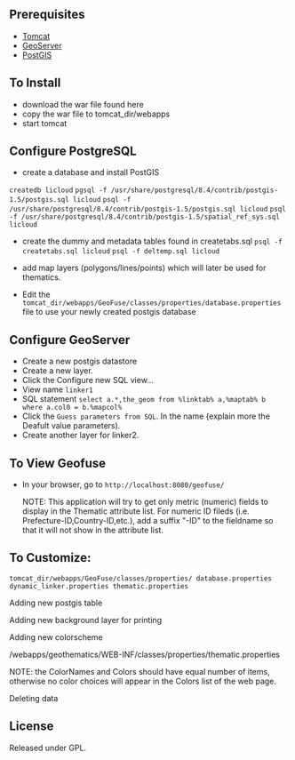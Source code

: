 Prerequisites
-------------
* [Tomcat](http://tomcat.apache.org)
* [GeoServer](http://www.geoserver.org)
* [PostGIS](http://www.postgis.org)

To Install
----------
* download the war file found here
* copy the war file to tomcat_dir/webapps
* start tomcat

Configure PostgreSQL
--------------------
* create a database and install PostGIS

``createdb licloud``
``pgsql -f /usr/share/postgresql/8.4/contrib/postgis-1.5/postgis.sql licloud``
``psql -f /usr/share/postgresql/8.4/contrib/postgis-1.5/postgis.sql licloud``
``psql -f /usr/share/postgresql/8.4/contrib/postgis-1.5/spatial_ref_sys.sql licloud``

* create the dummy and metadata tables found in createtabs.sql
``psql -f createtabs.sql licloud``
``psql -f deltemp.sql licloud``

* add map layers (polygons/lines/points) which will later be used for thematics. 
* Edit the ``tomcat_dir/webapps/GeoFuse/classes/properties/database.properties`` file to use your newly created postgis database

Configure GeoServer
-------------------
* Create a new postgis datastore
* Create a new layer.  
* Click the Configure new SQL view...
* View name ``linker1``
* SQL statement ``select a.*,the_geom from %linktab% a,%maptab% b where a.col0 = b.%mapcol%``
* Click the ``Guess parameters from SQL``.  In the name {explain more the Deafult value parameters).
* Create another layer for linker2.

To View Geofuse
----------------------
* In your browser, go to ``http://localhost:8080/geofuse/``

   NOTE: This application will try to get only metric (numeric) fields to
      display in the Thematic attribute list. For numeric ID fileds 
      (i.e. Prefecture-ID,Country-ID,etc.), add a suffix "-ID" to the 
      fieldname so that it will not show in the attribute list.

To Customize:
-------------

``tomcat_dir/webapps/GeoFuse/classes/properties/
database.properties
dynamic_linker.properties
thematic.properties``


Adding new postgis table

Adding new background layer for printing

Adding new colorscheme


<tomcat dir>/webapps/geothematics/WEB-INF/classes/properties/thematic.properties

NOTE: the ColorNames and Colors should have equal number of items, otherwise
      no color choices will appear in the Colors list of the web page.

Deleting data


License
-------
Released under GPL.